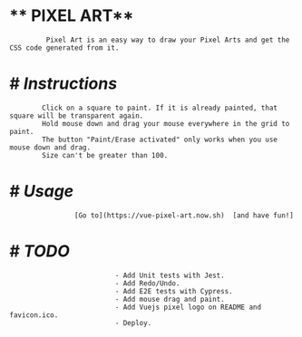 #                                       **  PIXEL  ART**
             Pixel Art is an easy way to draw your Pixel Arts and get the CSS code generated from it. 

# #                                     ***Instructions***
            Click on a square to paint. If it is already painted, that square will be transparent again.
            Hold mouse down and drag your mouse everywhere in the grid to paint.
            The button "Paint/Erase activated" only works when you use mouse down and drag.
            Size can't be greater than 100.

# #                                       ***Usage***
                    [Go to](https://vue-pixel-art.now.sh)  [and have fun!]

# #                                        ***TODO***

                              - Add Unit tests with Jest.
                              - Add Redo/Undo.
                              - Add E2E tests with Cypress.
                              - Add mouse drag and paint.
                              - Add Vuejs pixel logo on README and favicon.ico.
                              - Deploy.
